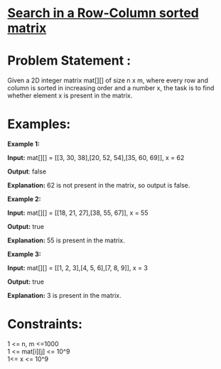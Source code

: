 # [Search in a Row-Column sorted matrix](https://github.com/surya8980/December-2024-Daily-Problems/blob/main/GeeksForGeeks/22-Dec-2024/Search%20in%20a%20Row-Column%20sorted%20matrix.java)
# Problem Statement :
Given a 2D integer matrix mat[][] of size n x m, where every row and column is sorted in increasing order and a number x, the task is to find whether element x is present in the matrix.  

# Examples:

**Example 1:**

**Input:** mat[][] = [[3, 30, 38],[20, 52, 54],[35, 60, 69]], x = 62

**Output**: false 

**Explanation:** 62 is not present in the matrix, so output is false.

**Example 2:**

**Input:** mat[][] = [[18, 21, 27],[38, 55, 67]], x = 55

**Output:** true 

**Explanation:** 55 is present in the matrix. 

**Example 3:**

**Input:** mat[][] = [[1, 2, 3],[4, 5, 6],[7, 8, 9]], x = 3

**Output:** true

**Explanation:** 3 is present in the matrix. 

# Constraints:
1 <= n, m <=1000   
1 <= mat[i][j] <= 10^9  
1<= x <= 10^9

